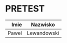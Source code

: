 # PRETEST

| Imie    | Nazwisko                   | 
|--------:|----------------------------|
| Pawel   | Lewandowski                |
                    
                   
